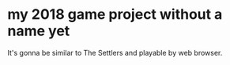 # my 2018 game project without a name yet

It's gonna be similar to The Settlers and playable by web browser.

